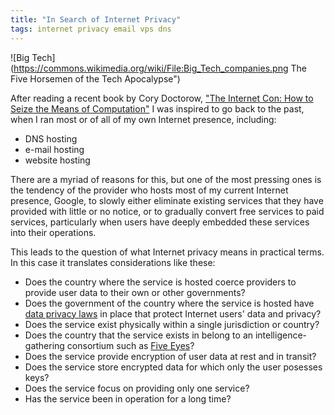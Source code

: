 ```yaml
---
title: "In Search of Internet Privacy"
tags: internet privacy email vps dns
---
```


![Big Tech](https://commons.wikimedia.org/wiki/File:Big_Tech_companies.png
The Five Horsemen of the Tech Apocalypse")

After reading a recent book by Cory Doctorow, ["The Internet Con: How
to Seize the Means of
Computation"](https://www.versobooks.com/en-ca/products/3035-the-internet-con)
I was inspired to go back to the past, when I ran most or of all of my
own Internet presence, including:

- DNS hosting
- e-mail hosting
- website hosting

There are a myriad of reasons for this, but one of the most pressing
ones is the tendency of the provider who hosts most of my current
Internet presence, Google, to slowly either eliminate existing
services that they have provided with little or no notice, or to
gradually convert free services to paid services, particularly when users
have deeply embedded these services into their operations.

This leads to the question of what Internet privacy means in practical terms.
In this case it translates considerations like these:

- Does the country where the service is hosted coerce providers to
  provide user data to their own or other governments?
- Does the government of the country where the service is hosted have
  [data privacy
  laws](https://www.eff.org/issues/international-privacy-standards) in
  place that protect Internet users' data and privacy?
- Does the service exist physically within a single jurisdiction or country?
- Does the country that the service exists in belong to an
  intelligence-gathering consortium such as [Five
  Eyes](https://en.wikipedia.org/wiki/Five_Eyes)?
- Does the service provide encryption of user data at rest and in transit?
- Does the service store encrypted data for which only the user posesses keys?
- Does the service focus on providing only one service?
- Has the service been in operation for a long time?
